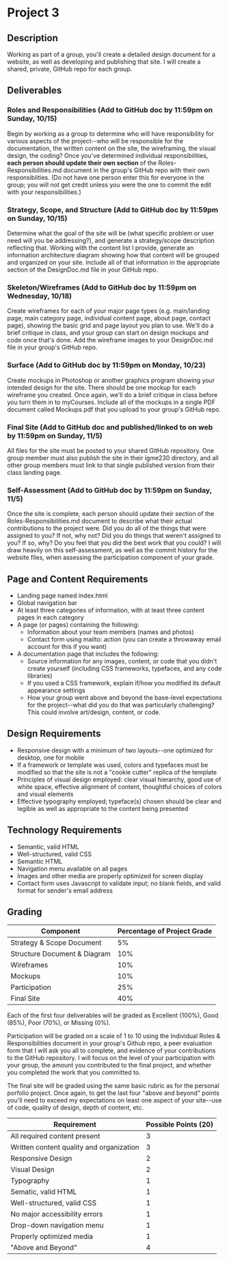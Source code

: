# Project 3 

## Description
Working as part of a group, you'll create a detailed design document for a website, as well as developing and publishing that site. I will create a shared, private, GitHub repo for each group. 

## Deliverables

### Roles and Responsibilities (Add to GitHub doc by 11:59pm on Sunday, 10/15)
Begin by working as a group to determine who will have responsibility for various aspects of the project--who will be responsible for the documentation, the written content on the site, the wireframing, the visual design, the coding? Once you've determined individual responsibilities, **each person should update their own section** of the Roles-Responsibilities.md document in the group's GitHub repo with their own responsiblities. (Do not have one person enter this for everyone in the group; you will not get credit unless you were the one to commit the edit with your responsibilities.)

### Strategy, Scope, and Structure (Add to GitHub doc by 11:59pm on Sunday, 10/15)
Determine what the goal of the site will be (what specific problem or user need will you be addressing?), and generate a strategy/scope description reflecting that. Working with the content list I provide, generate an information architecture diagram showing how that content will be grouped and organized on your site. Include all of that information in the appropriate section of the DesignDoc.md file in your GitHub repo.

### Skeleton/Wireframes (Add to GitHub doc by 11:59pm on Wednesday, 10/18)
Create wireframes for each of your major page types (e.g. main/landing page, main category page, individual content page, about page, contact page), showing the basic grid and page layout you plan to use. We'll do a brief critique in class, and your group can start on design mockups and code once that's done. Add the wireframe images to your DesignDoc.md file in your group's GitHub repo. 

### Surface (Add to GitHub doc by 11:59pm on Monday, 10/23)
Create mockups in Photoshop or another graphics program showing your intended design for the site. There should be one mockup for each wireframe you created. Once again, we'll do a brief critique in class before you turn them in to myCourses. Include all of the mockups in a single PDF document called Mockups.pdf that you upload to your group's GitHub repo.

### Final Site (Add to GitHub doc and published/linked to on web by 11:59pm on Sunday, 11/5)
All files for the site must be posted to your shared GitHub repository. One group member must also publish the site in their igme230 directory, and all other group members must link to that single published version from their class landing page. 

### Self-Assessment (Add to GitHub doc by 11:59pm on Sunday, 11/5)
Once the site is complete, each person should update their section of the Roles-Responsibilities.md document to describe what their actual contributions to the project were. Did you do all of the things that were assigned to you? If not, why not? Did you do things that weren't assigned to you? If so, why? Do you feel that you did the best work that you could? I will draw heavily on this self-assessment, as well as the commit history for the website files, when assessing the participation component of your grade. 

## Page and Content Requirements
- Landing page named index.html
- Global navigation bar
- At least three categories of information, with at least three content pages in each category
- A page (or pages) containing the following:
  - Information about your team members (names and photos)
  - Contact form using mailto: action (you can create a throwaway email account for this if you want)
- A documentation page that includes the following:
  - Source information for any images, content, or code that you didn't create yourself (including CSS frameworks, typefaces, and any code libraries)
  - If you used a CSS framework, explain if/how you modified its default appearance settings 
  - How your group went above and beyond the base-level expectations for the project--what did you do that was particularly challenging? This could involve art/design, content, or code. 

## Design Requirements
- Responsive design with a minimum of two layouts--one optimized for desktop, one for mobile
- If a framework or template was used, colors and typefaces must be modified so that the site is not a "cookie cutter" replica of the template
- Principles of visual design employed: clear visual hierarchy, good use of white space, effective alignment of content, thoughtful choices of colors and visual elements
- Effective typography employed; typeface(s) chosen should be clear and legible as well as appropriate to the content being presented

## Technology Requirements
- Semantic, valid HTML
- Well-structured, valid CSS
- Semantic HTML
- Navigation menu available on all pages 
- Images and other media are properly optimized for screen display
- Contact form uses Javascript to validate input; no blank fields, and valid format for sender's email address

## Grading
Component | Percentage of Project Grade |
--------- | --------------------------- |
Strategy & Scope Document | 5% |
Structure Document & Diagram | 10% |
Wireframes | 10% |
Mockups | 10% |
Participation | 25%  | 
Final Site | 40% |

Each of the first four deliverables will be graded as Excellent (100%), Good (85%), Poor (70%), or Missing (0%). 

Participation will be graded on a scale of 1 to 10 using the Individual Roles & Responsibilities document in your group's Github repo, a peer evaluation form that I will ask you all to complete, and evidence of your contributions to the GitHub repository. I will focus on the level of your participation with your group, the amount you contributed to the final project, and whether you completed the work that you committed to.

The final site will be graded using the same basic rubric as for the personal porfolio project. Once again, to get the last four "above and beyond" points you'll need to exceed my expectations on least one aspect of your site--use of code, quality of design, depth of content, etc. 

Requirement | Possible Points (20) |
----------- | --------------- |
All required content present | 3 |
Written content quality and organization | 3 |
Responsive Design | 2 |
Visual Design | 2 |
Typography | 1 |
Sematic, valid HTML | 1 |
Well-structured, valid CSS | 1 |
No major accessibility errors | 1|
Drop-down navigation menu | 1 |
Properly optimized media | 1 |
"Above and Beyond" | 4 |
